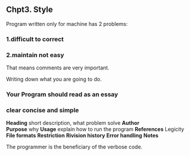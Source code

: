 ## Chpt3. Style

Program written only for machine has 2 problems:

### 1.difficult to correct
### 2.maintain not easy

That means comments are very important.

Writing down what you are going to do.

### Your Program should read as an essay

### clear concise and simple

**Heading**  short description, what problem solve
**Author**  
**Purpose** why
**Usage** explain how to run the program
**References** Legicity
**File formats**
**Restriction**
**Rivision history**
**Error handling**
**Notes**

The programmer is the beneficiary of the verbose code.



